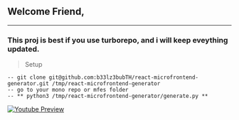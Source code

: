 ## Welcome Friend,
***

### This proj is best if you use turborepo, and i will keep eveything updated.

> Setup

    -- git clone git@github.com:b33lz3bubTH/react-microfrontend-generator.git /tmp/react-microfrontend-generator
    -- go to your mono repo or mfes folder
    -- ** python3 /tmp/react-microfrontend-generator/generate.py **


[![Youtube Preview](https://img.youtube.com/vi/Rb5KXQ573ho/0.jpg)](https://www.youtube.com/watch?v=Rb5KXQ573ho)

